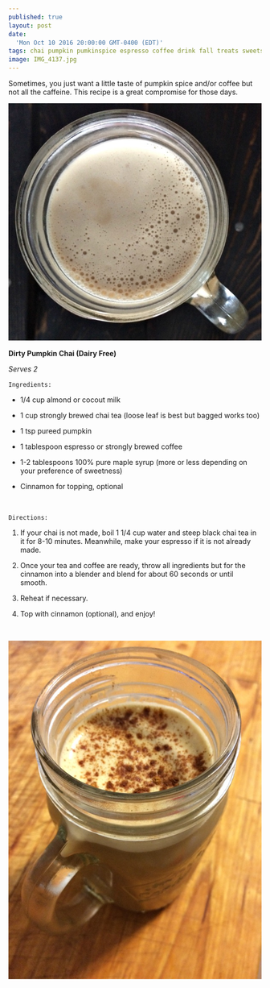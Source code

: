 ```yaml
---
published: true
layout: post
date:
  'Mon Oct 10 2016 20:00:00 GMT-0400 (EDT)'
tags: chai pumpkin pumkinspice espresso coffee drink fall treats sweets
image: IMG_4137.jpg
---
```

Sometimes, you just want a little taste of pumpkin spice and/or coffee but not all the caffeine. This recipe is a great compromise for those days. 

![IMG_4128.jpg](/content/IMG_4128.jpg)


**Dirty Pumpkin Chai (Dairy Free)**

*Serves 2*

	Ingredients:

* 1/4 cup almond or cocout milk

* 1 cup strongly brewed chai tea (loose leaf is best but bagged works too)

* 1 tsp pureed pumpkin

* 1 tablespoon espresso or strongly brewed coffee

* 1-2 tablespoons 100% pure maple syrup (more or less depending on your preference of sweetness)

* Cinnamon for topping, optional



<br>

	Directions:
    
 1. If your chai is not made, boil 1 1/4 cup water and steep black chai tea in it for 8-10 minutes. Meanwhile, make your espresso if it is not already made.
 
 2. Once your tea and coffee are ready, throw all ingredients but for the cinnamon into a blender and blend for about 60 seconds or until smooth. 
 
 3. Reheat if necessary.
 
 4. Top with cinnamon (optional), and enjoy!
 
 <br>
 
 ![IMG_4140.jpg](/content/IMG_4140.jpg)
